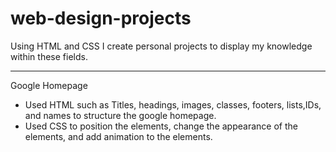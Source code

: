 # web-design-projects
Using HTML and CSS I create personal projects to display my knowledge within these fields.
_____________________________________________________________________________________________________________________________
Google Homepage
  - Used HTML such as Titles, headings, images, classes, footers, lists,IDs, and names to structure the google homepage.
  - Used CSS to position the elements, change the appearance of the elements, and add animation to the elements.

